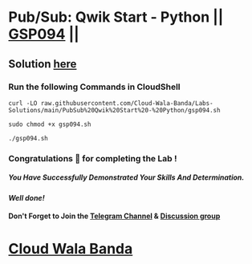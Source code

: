 # Pub/Sub: Qwik Start - Python || [GSP094](https://www.cloudskillsboost.google/focuses/2775?parent=catalog) ||

## Solution [here](https://youtu.be/4FTZPTfREHs)

### Run the following Commands in CloudShell
```
curl -LO raw.githubusercontent.com/Cloud-Wala-Banda/Labs-Solutions/main/PubSub%20Qwik%20Start%20-%20Python/gsp094.sh

sudo chmod +x gsp094.sh

./gsp094.sh
```

### Congratulations 🎉 for completing the Lab !

##### *You Have Successfully Demonstrated Your Skills And Determination.*

#### *Well done!*

#### Don't Forget to Join the [Telegram Channel](https://t.me/cloudwalabanda) & [Discussion group](https://t.me/cloudwalabandachats)

# [Cloud Wala Banda](https://www.youtube.com/@cloudwalabanda)
